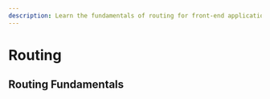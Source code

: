 ```yaml
---
description: Learn the fundamentals of routing for front-end applications.
---
```


# Routing

## Routing Fundamentals

